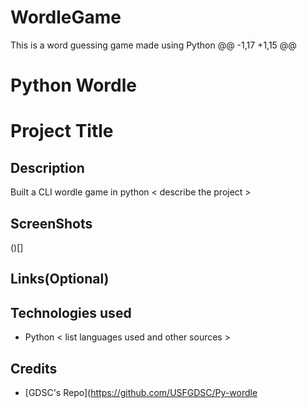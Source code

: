 # WordleGame
This is a word guessing game made using Python
@@ -1,17 +1,15 @@
# Python Wordle
# Project Title

## Description

Built a CLI wordle game in python
< describe the project >

## ScreenShots

()[]

## Links(Optional)

## Technologies used
- Python
< list languages used and other sources >

## Credits
- [GDSC's Repo](https://github.com/USFGDSC/Py-wordle
